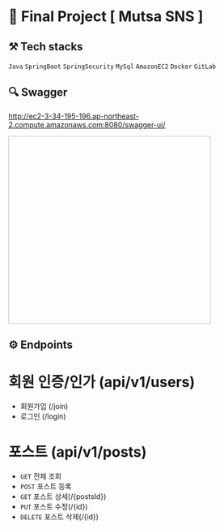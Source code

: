 # 🦁 Final Project [ Mutsa SNS ]

## ⚒️ Tech stacks 
`Java`  `SpringBoot`  `SpringSecurity`  `MySql`  `AmazonEC2`  `Docker`  `GitLab`

## 🔍 Swagger
http://ec2-3-34-195-196.ap-northeast-2.compute.amazonaws.com:8080/swagger-ui/

<img scr="/uploads/9772d5e406c6d5a56ccc40a7270a5743/사진1.png" width="400" height="370">

## ⚙️ Endpoints
# 회원 인증/인가 (api/v1/users)
- 회원가입 (/join)
- 로그인 (/login)

# 포스트 (api/v1/posts)
- `GET` 전체 조회 
- `POST` 포스트 등록
- `GET` 포스트 상세(/{postsId})
- `PUT` 포스트 수정(/{id})
- `DELETE` 포스트 삭제(/{id})







